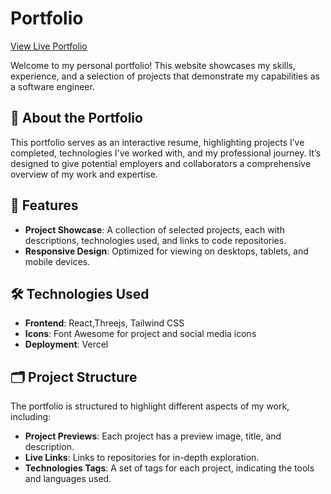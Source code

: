 # Portfolio 

[View Live Portfolio](https://portfolio-git-master-chaimazhs-projects.vercel.app)

Welcome to my personal portfolio! This website showcases my skills, experience, and a selection of projects that demonstrate my capabilities as a software engineer.

## 🔗 About the Portfolio

This portfolio serves as an interactive resume, highlighting projects I’ve completed, technologies I've worked with, and my professional journey. It’s designed to give potential employers and collaborators a comprehensive overview of my work and expertise.

## 🚀 Features

- **Project Showcase**: A collection of selected projects, each with descriptions, technologies used, and links to code repositories.
- **Responsive Design**: Optimized for viewing on desktops, tablets, and mobile devices.

## 🛠️ Technologies Used

- **Frontend**: React,Threejs, Tailwind CSS
- **Icons**: Font Awesome for project and social media icons
- **Deployment**: Vercel

## 🗂️ Project Structure

The portfolio is structured to highlight different aspects of my work, including:

- **Project Previews**: Each project has a preview image, title, and description.
- **Live Links**: Links to repositories for in-depth exploration.
- **Technologies Tags**: A set of tags for each project, indicating the tools and languages used.


